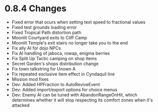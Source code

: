 # 0.8.4 Changes #

* Fixed error that ocurs when setting text speed to fractional values
* Fixed test grounds loading error
* Fixed Tropical Path distortion path
* Moonlit Courtyard exits to Cliff Camp
* Moonlit Temple's exit stairs no longer take you to the end
* Fix ally AI for dojo NPCs
* Fix AI handling of jaboca, rowap, enigma berries
* Fix Split Up Tactic camping on shop items
* Secret Garden's shops distribution change
* Fix town talkstring for Unown A
* Fix repeated exclusive item effect in Cyndaquil line
* Mission mod fixes
* Dev: Added HPFraction to AutoReviveEvent
* Dev: Added import/export options for choice menus
* Dev: Enemy AI can be tuned with AbandonRangeOnHit, which determines whether it will stop respecting its comfort zones when it's attacked